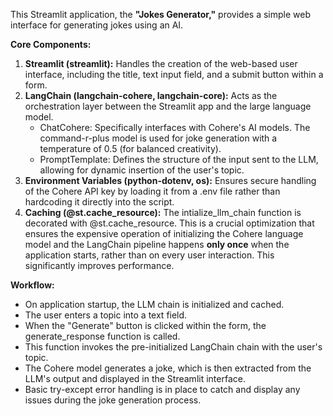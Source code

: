 This Streamlit application, the **"Jokes Generator,"** provides a simple web interface for generating jokes using an AI.

**Core Components:**

1. **Streamlit (streamlit):** Handles the creation of the web-based user interface, including the title, text input field, and a submit button within a form.  
2. **LangChain (langchain-cohere, langchain-core):** Acts as the orchestration layer between the Streamlit app and the large language model.  
   * ChatCohere: Specifically interfaces with Cohere's AI models. The command-r-plus model is used for joke generation with a temperature of 0.5 (for balanced creativity).  
   * PromptTemplate: Defines the structure of the input sent to the LLM, allowing for dynamic insertion of the user's topic.  
3. **Environment Variables (python-dotenv, os):** Ensures secure handling of the Cohere API key by loading it from a .env file rather than hardcoding it directly into the script.  
4. **Caching (@st.cache\_resource):** The intialize\_llm\_chain function is decorated with @st.cache\_resource. This is a crucial optimization that ensures the expensive operation of initializing the Cohere language model and the LangChain pipeline happens **only once** when the application starts, rather than on every user interaction. This significantly improves performance.

**Workflow:**

* On application startup, the LLM chain is initialized and cached.  
* The user enters a topic into a text field.  
* When the "Generate" button is clicked within the form, the generate\_response function is called.  
* This function invokes the pre-initialized LangChain chain with the user's topic.  
* The Cohere model generates a joke, which is then extracted from the LLM's output and displayed in the Streamlit interface.  
* Basic try-except error handling is in place to catch and display any issues during the joke generation process.